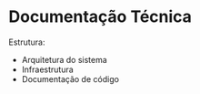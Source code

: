 # Documentação Técnica
Estrutura:
- Arquitetura do sistema
- Infraestrutura
- Documentação de código
